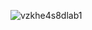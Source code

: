 
<img align ="center">![vzkhe4s8dlab1](https://github.com/user-attachments/assets/4781f409-1ca3-4f0b-9d40-839c292e7cc3) <img>
